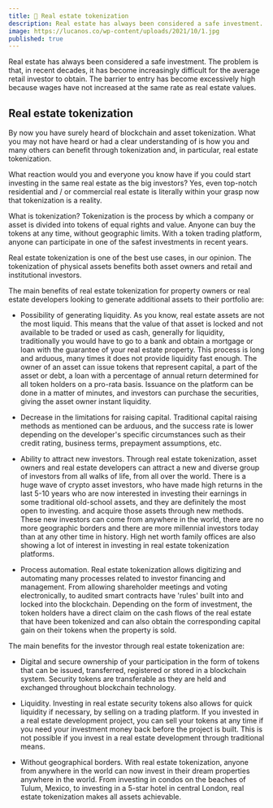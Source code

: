 ```yaml
---
title: 🏫 Real estate tokenization
description: Real estate has always been considered a safe investment. The problem is that, in recent decades, it has become increasingly difficult for the average retail investor to obtain. The barrier to entry has become excessively high because wages have not increased at the same rate as real estate values.
image: https://lucanos.co/wp-content/uploads/2021/10/1.jpg
published: true
---
```


Real estate has always been considered a safe investment. The problem is that, in recent decades, it has become increasingly difficult for the average retail investor to obtain. The barrier to entry has become excessively high because wages have not increased at the same rate as real estate values.

## Real estate tokenization

By now you have surely heard of blockchain and asset tokenization. What you may not have heard or had a clear understanding of is how you and many others can benefit through tokenization and, in particular, real estate tokenization.

What reaction would you and everyone you know have if you could start investing in the same real estate as the big investors? Yes, even top-notch residential and / or commercial real estate is literally within your grasp now that tokenization is a reality.

What is tokenization? Tokenization is the process by which a company or asset is divided into tokens of equal rights and value. Anyone can buy the tokens at any time, without geographic limits. With a token trading platform, anyone can participate in one of the safest investments in recent years.

Real estate tokenization is one of the best use cases, in our opinion. The tokenization of physical assets benefits both asset owners and retail and institutional investors.

The main benefits of real estate tokenization for property owners or real estate developers looking to generate additional assets to their portfolio are:

- Possibility of generating liquidity. As you know, real estate assets are not the most liquid. This means that the value of that asset is locked and not available to be traded or used as cash, generally for liquidity, traditionally you would have to go to a bank and obtain a mortgage or loan with the guarantee of your real estate property. This process is long and arduous, many times it does not provide liquidity fast enough. The owner of an asset can issue tokens that represent capital, a part of the asset or debt, a loan with a percentage of annual return determined for all token holders on a pro-rata basis. Issuance on the platform can be done in a matter of minutes, and investors can purchase the securities, giving the asset owner instant liquidity.

- Decrease in the limitations for raising capital. Traditional capital raising methods as mentioned can be arduous, and the success rate is lower depending on the developer's specific circumstances such as their credit rating, business terms, prepayment assumptions, etc.

- Ability to attract new investors. Through real estate tokenization, asset owners and real estate developers can attract a new and diverse group of investors from all walks of life, from all over the world. There is a huge wave of crypto asset investors, who have made high returns in the last 5-10 years who are now interested in investing their earnings in some traditional old-school assets, and they are definitely the most open to investing. and acquire those assets through new methods. These new investors can come from anywhere in the world, there are no more geographic borders and there are more millennial investors today than at any other time in history. High net worth family offices are also showing a lot of interest in investing in real estate tokenization platforms.

- Process automation. Real estate tokenization allows digitizing and automating many processes related to investor financing and management. From allowing shareholder meetings and voting electronically, to audited smart contracts have 'rules' built into and locked into the blockchain. Depending on the form of investment, the token holders have a direct claim on the cash flows of the real estate that have been tokenized and can also obtain the corresponding capital gain on their tokens when the property is sold.

The main benefits for the investor through real estate tokenization are:

- Digital and secure ownership of your participation in the form of tokens that can be issued, transferred, registered or stored in a blockchain system. Security tokens are transferable as they are held and exchanged throughout blockchain technology.

- Liquidity. Investing in real estate security tokens also allows for quick liquidity if necessary, by selling on a trading platform. If you invested in a real estate development project, you can sell your tokens at any time if you need your investment money back before the project is built. This is not possible if you invest in a real estate development through traditional means.
- Without geographical borders. With real estate tokenization, anyone from anywhere in the world can now invest in their dream properties anywhere in the world. From investing in condos on the beaches of Tulum, Mexico, to investing in a 5-star hotel in central London, real estate tokenization makes all assets achievable.
